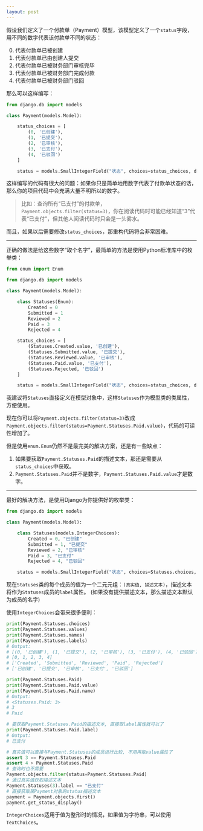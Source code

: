 ```yaml
---
layout: post
---
```


假设我们定义了一个付款单（Payment）模型，该模型定义了一个`status`字段，用不同的数字代表该付款单不同的状态：

0. 代表付款单已被创建
1. 代表付款单已由创建人提交
2. 代表付款单已被财务部门审核完毕
3. 代表付款单已被财务部门完成付款
4. 代表付款单已被财务部门驳回

那么可以这样编写：
```python
from django.db import models

class Payment(models.Model):

    status_choices = [
        (0, '已创建'),
        (1, '已提交'),
        (2, '已审核'),
        (3, '已支付'),
        (4, '已驳回')
    ]

    status = models.SmallIntegerField("状态", choices=status_choices, default=0)
```

这样编写的代码有很大的问题：如果你只是简单地用数字代表了付款单状态的话，那么你的项目代码中会充满大量不明所以的数字。

> 比如：查询所有“已支付”的付款单，`Payment.objects.filter(status=3)`，你在阅读代码时可能已经知道“3”代表“已支付”，但其他人阅读代码时只会是一头雾水。

而且，如果以后需要修改`status_choices`，那重构代码将会非常困难。

------

正确的做法是给这些数字“取个名字”，最简单的方法是使用Python标准库中的枚举类：
```python
from enum import Enum

from django.db import models

class Payment(models.Model):

    class Statuses(Enum):
        Created = 0
        Submitted = 1
        Reviewed = 2
        Paid = 3
        Rejected = 4

    status_choices = [
        (Statuses.Created.value, '已创建'),
        (Statuses.Submitted.value, '已提交'),
        (Statuses.Reviewed.value, '已审核'),
        (Statuses.Paid.value, '已支付'),
        (Statuses.Rejected, '已驳回')
    ]

    status = models.SmallIntegerField("状态", choices=status_choices, default=Statuses.Created.value)
```

我建议将`Statuses`直接定义在模型对象中，这样`Statuses`作为模型类的类属性，方便使用。

现在你可以将`Payment.objects.filter(status=3)`改成`Payment.objects.filter(status=Payment.Statuses.Paid.value)`，代码的可读性增加了。

但是使用`enum.Enum`仍然不是最完美的解决方案，还是有一些缺点：

1. 如果要获取`Payment.Statuses.Paid`的描述文本，那还是需要从`status_choices`中获取。
2. `Payment.Statuses.Paid`并不是数字，`Payment.Statuses.Paid.value`才是数字。

------

最好的解决方法，是使用Django为你提供好的枚举类：
```python
from django.db import models

class Payment(models.Model):

    class Statuses(models.IntegerChoices):
        Created = 0, "已创建"
        Submitted = 1, "已提交"
        Reviewed = 2, "已审核"
        Paid = 3, "已支付"
        Rejected = 4, "已驳回"

    status = models.SmallIntegerField("状态", choices=Statuses.choices, default=Statuses.Created)
```

现在`Statuses`类的每个成员的值为一个二元元组：`(真实值, 描述文本)`，描述文本将作为`Statuses`成员的`label`属性。 (如果没有提供描述文本，那么描述文本默认为成员的名字)

使用`IntegerChoices`会带来很多便利：
```python
print(Payment.Statuses.choices)
print(Payment.Statuses.values)
print(Payment.Statuses.names)
print(Payment.Statuses.labels)
# Output:
# [(0, '已创建'), (1, '已提交'), (2, '已审核'), (3, '已支付'), (4, '已驳回')]
# [0, 1, 2, 3, 4]
# ['Created', 'Submitted', 'Reviewed', 'Paid', 'Rejected']
# ['已创建', '已提交', '已审核', '已支付', '已驳回']

print(Payment.Statuses.Paid)
print(Payment.Statuses.Paid.value)
print(Payment.Statuses.Paid.name)
# Output:
# <Statuses.Paid: 3>
# 3
# Paid

# 要获取Payment.Statuses.Paid的描述文本, 直接取label属性就可以了
print(Payment.Statuses.Paid.label)
# Output:
# 已支付

# 真实值可以直接与Payment.Statuses的成员进行比较, 不用再取value属性了
assert 3 == Payment.Statuses.Paid
assert 4 > Payment.Statuses.Paid
# 查询时也不需要
Payment.objects.filter(status=Payment.Statuses.Paid)
# 通过真实值获取描述文本
Payment.Statuses(3).label == "已支付"
# 直接获取某Payment对象的status描述文本
payment = Payment.objects.first()
payment.get_status_display()
```

`IntegerChoices`适用于值为整形时的情况，如果值为字符串，可以使用`TextChoices`。

